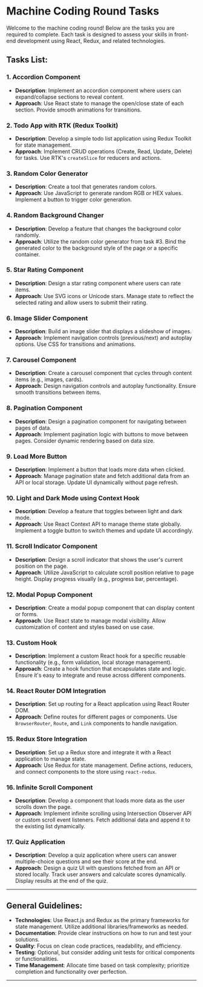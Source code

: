 
# Machine Coding Round Tasks

Welcome to the machine coding round! Below are the tasks you are required to complete. Each task is designed to assess your skills in front-end development using React, Redux, and related technologies.

## Tasks List:

### 1. Accordion Component
- **Description**: Implement an accordion component where users can expand/collapse sections to reveal content.
- **Approach**: Use React state to manage the open/close state of each section. Provide smooth animations for transitions.

### 2. Todo App with RTK (Redux Toolkit)
- **Description**: Develop a simple todo list application using Redux Toolkit for state management.
- **Approach**: Implement CRUD operations (Create, Read, Update, Delete) for tasks. Use RTK's `createSlice` for reducers and actions.

### 3. Random Color Generator
- **Description**: Create a tool that generates random colors.
- **Approach**: Use JavaScript to generate random RGB or HEX values. Implement a button to trigger color generation.

### 4. Random Background Changer
- **Description**: Develop a feature that changes the background color randomly.
- **Approach**: Utilize the random color generator from task #3. Bind the generated color to the background style of the page or a specific container.

### 5. Star Rating Component
- **Description**: Design a star rating component where users can rate items.
- **Approach**: Use SVG icons or Unicode stars. Manage state to reflect the selected rating and allow users to submit their rating.

### 6. Image Slider Component
- **Description**: Build an image slider that displays a slideshow of images.
- **Approach**: Implement navigation controls (previous/next) and autoplay options. Use CSS for transitions and animations.

### 7. Carousel Component
- **Description**: Create a carousel component that cycles through content items (e.g., images, cards).
- **Approach**: Design navigation controls and autoplay functionality. Ensure smooth transitions between items.

### 8. Pagination Component
- **Description**: Design a pagination component for navigating between pages of data.
- **Approach**: Implement pagination logic with buttons to move between pages. Consider dynamic rendering based on data size.

### 9. Load More Button
- **Description**: Implement a button that loads more data when clicked.
- **Approach**: Manage pagination state and fetch additional data from an API or local storage. Update UI dynamically without page refresh.

### 10. Light and Dark Mode using Context Hook
- **Description**: Develop a feature that toggles between light and dark mode.
- **Approach**: Use React Context API to manage theme state globally. Implement a toggle button to switch themes and update UI accordingly.

### 11. Scroll Indicator Component
- **Description**: Design a scroll indicator that shows the user's current position on the page.
- **Approach**: Utilize JavaScript to calculate scroll position relative to page height. Display progress visually (e.g., progress bar, percentage).

### 12. Modal Popup Component
- **Description**: Create a modal popup component that can display content or forms.
- **Approach**: Use React state to manage modal visibility. Allow customization of content and styles based on use case.

### 13. Custom Hook
- **Description**: Implement a custom React hook for a specific reusable functionality (e.g., form validation, local storage management).
- **Approach**: Create a hook function that encapsulates state and logic. Ensure it's easy to integrate and reuse across different components.

### 14. React Router DOM Integration
- **Description**: Set up routing for a React application using React Router DOM.
- **Approach**: Define routes for different pages or components. Use `BrowserRouter`, `Route`, and `Link` components to handle navigation.

### 15. Redux Store Integration
- **Description**: Set up a Redux store and integrate it with a React application to manage state.
- **Approach**: Use Redux for state management. Define actions, reducers, and connect components to the store using `react-redux`.

### 16. Infinite Scroll Component
- **Description**: Develop a component that loads more data as the user scrolls down the page.
- **Approach**: Implement infinite scrolling using Intersection Observer API or custom scroll event listeners. Fetch additional data and append it to the existing list dynamically.

### 17. Quiz Application
- **Description**: Develop a quiz application where users can answer multiple-choice questions and see their score at the end.
- **Approach**: Design a quiz UI with questions fetched from an API or stored locally. Track user answers and calculate scores dynamically. Display results at the end of the quiz.

---

## General Guidelines:
- **Technologies**: Use React.js and Redux as the primary frameworks for state management. Utilize additional libraries/frameworks as needed.
- **Documentation**: Provide clear instructions on how to run and test your solutions.
- **Quality**: Focus on clean code practices, readability, and efficiency.
- **Testing**: Optional, but consider adding unit tests for critical components or functionalities.
- **Time Management**: Allocate time based on task complexity; prioritize completion and functionality over perfection.

---

